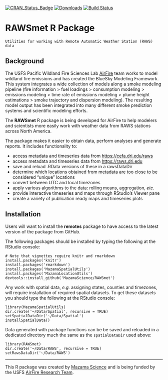 [![CRAN\_Status\_Badge](http://www.r-pkg.org/badges/version/RAWSmet)](https://cran.r-project.org/package=RAWSmet)
[![Downloads](http://cranlogs.r-pkg.org/badges/RAWSmet)](https://cran.r-project.org/package=RAWSmet)
[![Build Status](https://travis-ci.org/MazamaScience/RAWSmet.svg?branch=master)](https://travis-ci.org/MazamaScience/RAWSmet)

# RAWSmet R Package 

```
Utilities for working with Remote Automatic Weather Station (RAWS) data
```

## Background

The USFS Pacific Wildland Fire Sciences Lab [AirFire](https://www.airfire.org) 
team works to model wildland fire emissions and has created the BlueSky Modeling 
Framework. This system  integrates a wide collection of models along a smoke 
modeling pipeline (fire  information > fuel loadings > consumption modeling > 
emissions modeling > time rate of emissions modeling > plume height estimations > 
smoke trajectory and dispersion  modeling). The resulting model output has 
been integrated into many different smoke prediction systems and scientific 
modeling efforts.

The **RAWSmet** R package is being developed for AirFire to help modelers and 
scientists more easily work with weather data from RAWS stations across 
North America.

The package makes it easier to obtain data, perform analyses and generate 
reports. It includes functionality to:

* access metadata and timeseries data from https://cefa.dri.edu/raws
* access metadata and timeseries data from https://raws.dri.edu
* save and reload .RData versions of these in a rawsDataDir
* determine which locations obtained from metadata are too close to be 
considered “unique” locations
* convert between UTC and local timezones
* apply various algorithms to the data: rolling means, aggregation, _etc._
* provide interactive timeseries and maps through RStudio’s Viewer pane
* create a variety of publication ready maps and timeseries plots

## Installation

Users will want to install the **remotes** package to have access to the latest 
version of the package from GitHub.

The following packages should be installed by typing the following at the 
RStudio console:

```
# Note that vignettes require knitr and rmarkdown
install.packages('knitr')
install.packages('rmarkdown')
install.packages('MazamaSpatialUtils')
install.packages('MazamaLocationUtils')
devtools::install_github('MazamaScience/RAWSmet')
```
Any work with spatial data, _e.g._ assigning states, counties and timezones, 
will require installation of required spatial datasets. To get these datasets 
you should type the following at the RStudio console:

```
library(MazamaSpatialUtils)
dir.create('~/Data/Spatial', recursive = TRUE)
setSpatialDataDir('~/Data/Spatial')
installSpatialData()
```

Data generated with package functions can be be saved and reloaded in a
dedicated directory much the same as the `spatialDataDir` used above:

```
library(RAWSmet)
dir.create('~/Data/RAWS', recursive = TRUE)
setRawsDataDir('~/Data/RAWS')
```

----

This R package was created by [Mazama Science](http://mazamascience.com) and is 
being funded by the USFS [AirFire Research Team](https://airfire.org).
